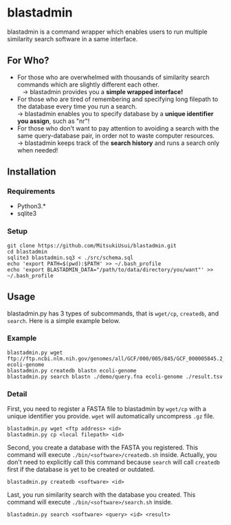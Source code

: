 # blastadmin

blastadmin is a command wrapper which enables users to run multiple similarity search software in a same interface.

## For Who?
* For those who are overwhelmed with thousands of similarity search commands which are slightly different each other.  
    -> blastadmin provides you a **simple wrapped interface!**
* For those who are tired of remembering and specifying long filepath to the database every time you run a search.  
    -> blastadmin enables you to specify database by a **unique identifier you assign**, such as "nr"!
* For those who don't want to pay attention to avoiding a search with the same query-database pair, in order not to waste computer resources.  
    -> blastadmin keeps track of the **search history** and runs a search only when needed!

## Installation
### Requirements
* Python3.*
* sqlite3

### Setup
```
git clone https://github.com/MitsukiUsui/blastadmin.git
cd blastadmin
sqlite3 blastadmin.sq3 < ./src/schema.sql
echo 'export PATH=$(pwd):$PATH' >> ~/.bash_profile
echo 'export BLASTADMIN_DATA="/path/to/data/directory/you/want"' >> ~/.bash_profile
```

## Usage
blastadmin.py has 3 types of subcommands, that is `wget/cp`, `createdb`, and `search`. Here is a simple example below.

### Example
```
blastadmin.py wget ftp://ftp.ncbi.nlm.nih.gov/genomes/all/GCF/000/005/845/GCF_000005845.2_ASM584v2/GCF_000005845.2_ASM584v2_genomic.fna.gz ecoli-genome
blastadmin.py createdb blastn ecoli-genome
blastadmin.py search blastn ./demo/query.fna ecoli-genome ./result.tsv
```

### Detail
First, you need to register a FASTA file to blastadmin by `wget/cp` with a unique identifier you provide. `wget` will automatically uncompress `.gz` file.
```
blastadmin.py wget <ftp address> <id>
blastadmin.py cp <local filepath> <id>
```

Second, you create a database with the FASTA you registered. This command will execute `./bin/<software>/createdb.sh` inside. Actually, you don't need to explicitly call this command because `search` will call `createdb` first if the database is yet to be created or outdated.
```
blastadmin.py createdb <software> <id>
```

Last, you run similarity search with the database you created. This command will execute `./bin/<software>/search.sh` inside.
```
blastadmin.py search <software> <query> <id> <result>
```


